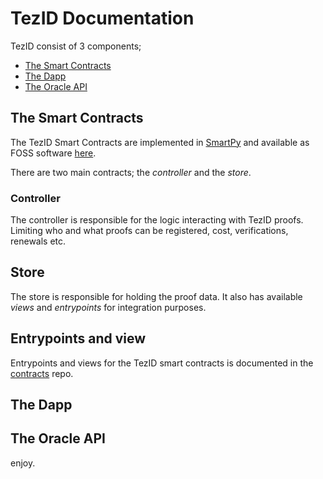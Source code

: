 # TezID Documentation

TezID consist of 3 components;

* [The Smart Contracts](https://github.com/tezid/contracts)
* [The Dapp](https://tezid.net)
* [The Oracle API](https://tezid.net)

## The Smart Contracts

The TezID Smart Contracts are implemented in [SmartPy](https://smartpy.io/) and available as FOSS software [here](https://github.com/tezid/contracts).

There are two main contracts; the *controller* and the *store*.

### Controller

The controller is responsible for the logic interacting with TezID proofs. Limiting who and what proofs can be registered, cost, verifications, renewals etc. 

## Store

The store is responsible for holding the proof data. It also has available *views* and *entrypoints* for integration purposes.

## Entrypoints and view

Entrypoints and views for the TezID smart contracts is documented in the [contracts](https://github.com/tezid/contracts) repo.

## The Dapp


## The Oracle API


enjoy.
